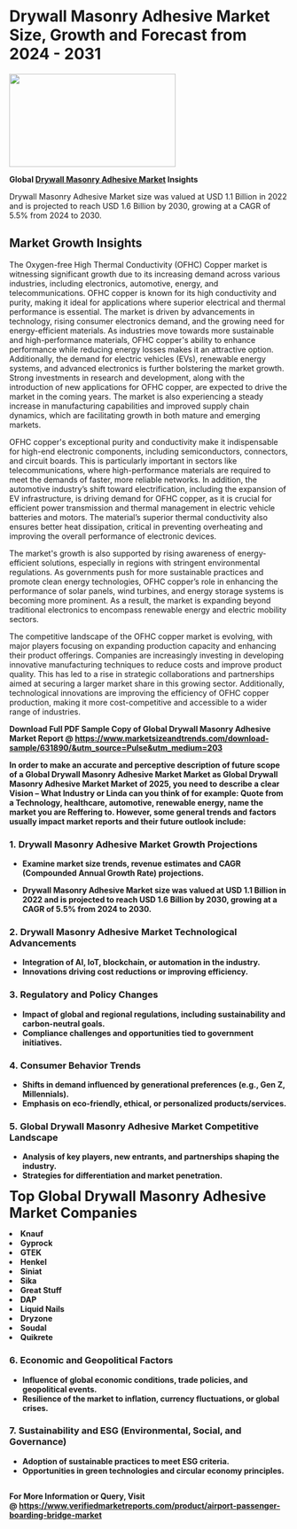 <H1>Drywall Masonry Adhesive Market Size, Growth and Forecast from 2024 - 2031</H1><img class="aligncenter size-medium wp-image-584254" src="https://thirdeyenews.in/wp-content/uploads/2024/09/Global-Market-Research-300x168.jpeg" alt="" width="300" height="168" /><p><strong>Global&nbsp;<a href="https://www.marketsizeandtrends.com/download-sample/631890/&amp;utm_source=Pulse&amp;utm_medium=203">Drywall Masonry Adhesive Market</a> Insights</strong></p><p>Drywall Masonry Adhesive Market size was valued at USD 1.1 Billion in 2022 and is projected to reach USD 1.6 Billion by 2030, growing at a CAGR of 5.5% from 2024 to 2030.</p><p><h2>Market Growth Insights</h2> <p>The Oxygen-free High Thermal Conductivity (OFHC) Copper market is witnessing significant growth due to its increasing demand across various industries, including electronics, automotive, energy, and telecommunications. OFHC copper is known for its high conductivity and purity, making it ideal for applications where superior electrical and thermal performance is essential. The market is driven by advancements in technology, rising consumer electronics demand, and the growing need for energy-efficient materials. As industries move towards more sustainable and high-performance materials, OFHC copper's ability to enhance performance while reducing energy losses makes it an attractive option. Additionally, the demand for electric vehicles (EVs), renewable energy systems, and advanced electronics is further bolstering the market growth. Strong investments in research and development, along with the introduction of new applications for OFHC copper, are expected to drive the market in the coming years. The market is also experiencing a steady increase in manufacturing capabilities and improved supply chain dynamics, which are facilitating growth in both mature and emerging markets. </p> <p><strong></strong></p> <p>OFHC copper's exceptional purity and conductivity make it indispensable for high-end electronic components, including semiconductors, connectors, and circuit boards. This is particularly important in sectors like telecommunications, where high-performance materials are required to meet the demands of faster, more reliable networks. In addition, the automotive industry’s shift toward electrification, including the expansion of EV infrastructure, is driving demand for OFHC copper, as it is crucial for efficient power transmission and thermal management in electric vehicle batteries and motors. The material’s superior thermal conductivity also ensures better heat dissipation, critical in preventing overheating and improving the overall performance of electronic devices.</p> <p>The market's growth is also supported by rising awareness of energy-efficient solutions, especially in regions with stringent environmental regulations. As governments push for more sustainable practices and promote clean energy technologies, OFHC copper’s role in enhancing the performance of solar panels, wind turbines, and energy storage systems is becoming more prominent. As a result, the market is expanding beyond traditional electronics to encompass renewable energy and electric mobility sectors.</p> <p>The competitive landscape of the OFHC copper market is evolving, with major players focusing on expanding production capacity and enhancing their product offerings. Companies are increasingly investing in developing innovative manufacturing techniques to reduce costs and improve product quality. This has led to a rise in strategic collaborations and partnerships aimed at securing a larger market share in this growing sector. Additionally, technological innovations are improving the efficiency of OFHC copper production, making it more cost-competitive and accessible to a wider range of industries.</p> <p><strong></p><p><span class=""><strong>Download Full PDF Sample Copy of Global Drywall Masonry Adhesive Market Report</strong> @ <a href="https://www.marketsizeandtrends.com/download-sample/631890/&amp;utm_source=Pulse&amp;utm_medium=203" target="_blank">https://www.marketsizeandtrends.com/download-sample/631890/&amp;utm_source=Pulse&amp;utm_medium=203</a></span></p><p>In order to make an accurate and perceptive description of future scope of a Global&nbsp;Drywall Masonry Adhesive Market Market as Global&nbsp;Drywall Masonry Adhesive Market Market of 2025, you need to describe a clear Vision &ndash; What Industry or Linda can you think of for example: Quote from a Technology, healthcare, automotive, renewable energy, name the market you are Reffering to. However, some general trends and factors usually impact market reports and their future outlook include:</p><h3>1.&nbsp;<strong>Drywall Masonry Adhesive Market Growth Projections</strong></h3><ul><li>Examine market size trends, revenue estimates and CAGR (Compounded Annual Growth Rate) projections.</li><li><p>Drywall Masonry Adhesive Market size was valued at USD 1.1 Billion in 2022 and is projected to reach USD 1.6 Billion by 2030, growing at a CAGR of 5.5% from 2024 to 2030.</p></li></ul><h3>2.&nbsp;<strong>Drywall Masonry Adhesive Market Technological Advancements</strong></h3><ul><li>Integration of AI, IoT, blockchain, or automation in the industry.</li><li>Innovations driving cost reductions or improving efficiency.</li></ul><h3>3.&nbsp;<strong>Regulatory and Policy Changes</strong></h3><ul><li>Impact of global and regional regulations, including sustainability and carbon-neutral goals.</li><li>Compliance challenges and opportunities tied to government initiatives.</li></ul><h3>4.&nbsp;<strong>Consumer Behavior Trends</strong></h3><ul><li>Shifts in demand influenced by generational preferences (e.g., Gen Z, Millennials).</li><li>Emphasis on eco-friendly, ethical, or personalized products/services.</li></ul><h3>5.&nbsp;<strong>Global Drywall Masonry Adhesive Market Competitive Landscape</strong></h3><ul><li>Analysis of key players, new entrants, and partnerships shaping the industry.</li><li>Strategies for differentiation and market penetration.</li></ul><p data-pm-slice="1 1 []"><span style="color: inherit; font-family: inherit; font-size: 25px;">Top Global Drywall Masonry Adhesive Market Companies</span></p><div class="" data-test-id=""><p><li>Knauf</li><li> Gyprock</li><li> GTEK</li><li> Henkel</li><li> Siniat</li><li> Sika</li><li> Great Stuff</li><li> DAP</li><li> Liquid Nails</li><li> Dryzone</li><li> Soudal</li><li> Quikrete</li></p></div><h3>6.&nbsp;<strong>Economic and Geopolitical Factors</strong></h3><ul><li>Influence of global economic conditions, trade policies, and geopolitical events.</li><li>Resilience of the market to inflation, currency fluctuations, or global crises.</li></ul><h3>7.&nbsp;<strong>Sustainability and ESG (Environmental, Social, and Governance)</strong></h3><ul><li>Adoption of sustainable practices to meet ESG criteria.</li><li>Opportunities in green technologies and circular economy principles.</li></ul><h2><strong style="font-size: 14px;">For More Information or Query, Visit @&nbsp;</strong><a style="background-color: #ffffff; font-size: 14px;" href="https://www.marketsizeandtrends.com/report/drywall-masonry-adhesive-market/" target="_blank">https://www.verifiedmarketreports.com/product/airport-passenger-boarding-bridge-market</a></h2>

